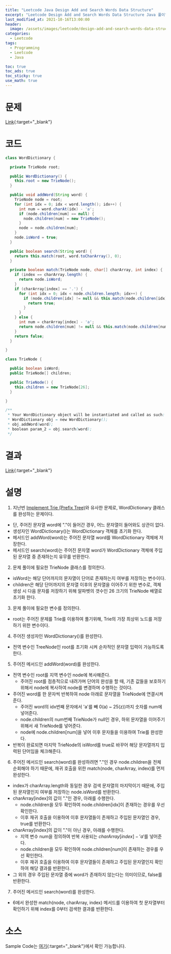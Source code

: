 ```yaml
---
title: "Leetcode Java Design Add and Search Words Data Structure"
excerpt: "Leetcode Design Add and Search Words Data Structure Java 풀이"
last_modified_at: 2021-10-16T13:00:00
header:
  image: /assets/images/leetcode/design-add-and-search-words-data-structure.png
categories:
  - Leetcode
tags:
  - Programming
  - Leetcode
  - Java

toc: true
toc_ads: true
toc_sticky: true
use_math: true
---
```

# 문제
[Link](https://leetcode.com/problems/design-add-and-search-words-data-structure/){:target="_blank"}

# 코드
```java
class WordDictionary {

  private TrieNode root;

  public WordDictionary() {
    this.root = new TrieNode();
  }

  public void addWord(String word) {
    TrieNode node = root;
    for (int idx = 0; idx < word.length(); idx++) {
      int num = word.charAt(idx) - 'a';
      if (node.children[num] == null) {
        node.children[num] = new TrieNode();
      }
      node = node.children[num];
    }
    node.isWord = true;
  }

  public boolean search(String word) {
    return this.match(root, word.toCharArray(), 0);
  }

  private boolean match(TrieNode node, char[] charArray, int index) {
    if (index == charArray.length) {
      return node.isWord;
    }
    if (charArray[index] == '.') {
      for (int idx = 0; idx < node.children.length; idx++) {
        if (node.children[idx] != null && this.match(node.children[idx], charArray, index + 1)) {
          return true;
        }
      }
    } else {
      int num = charArray[index] - 'a';
      return node.children[num] != null && this.match(node.children[num], charArray, index + 1);
    }
    return false;
  }

}

class TrieNode {

  public boolean isWord;
  public TrieNode[] children;

  public TrieNode() {
    this.children = new TrieNode[26];
  }

}

/**
 * Your WordDictionary object will be instantiated and called as such:
 * WordDictionary obj = new WordDictionary();
 * obj.addWord(word);
 * boolean param_2 = obj.search(word);
 */
```

# 결과
[Link](https://leetcode.com/submissions/detail/571923823/){:target="_blank"}

# 설명
1. 지난번 [Implement Trie (Prefix Tree)](../implement-trie-prefix-tree)와 유사한 문제로, WordDictionary 클래스를 완성하는 문제이다.
- 단, 주어진 문자열 word에 "."이 들어간 경우, 어느 문자열이 들어와도 상관이 없다.
- 생성자인 WordDictionary()는 WordDictionary 객체를 초기화 한다.
- 메서드인 addWord(word)는 주어진 문자열 word를 WordDictionary 객체에 저장한다.
- 메서드인 search(word)는 주어진 문자열 word가 WordDictionary 객체에 주입된 문자열 중 존재하는지 유무를 반환한다.

2. 문제 풀이에 필요한 TrieNode 클래스를 정의한다.
- isWord는 해당 단어까지의 문자열이 단어로 존재하는지 여부를 저장하는 변수이다.
- children은 해당 단어까지의 문자열 이후의 문자열을 이어주기 위한 변수로, 객체 생성 시 다음 문자를 저장하기 위해 알파벳의 갯수인 26 크기의 TrieNode 배열로 초기화 한다.

3. 문제 풀이에 필요한 변수를 정의한다.
- root는 주어진 문제를 Trie를 이용하여 풀기위해, Trie의 가장 최상위 노드를 저장하기 위한 변수이다.

4. 주어진 생성자인 WordDictionary()를 완성한다.
- 전역 변수인 TreeNode인 root를 초기화 시켜 순차적인 문자열 입력이 가능하도록 한다.

5. 주어진 메서드인 addWord(word)를 완성한다.
- 전역 변수인 root를 지역 변수인 node에 복사해준다.
  - 주어진 root를 점층적으로 내려가며 단어의 완성을 할 때, 기존 값들을 보호하기 위해서 node에 복사하여 node를 변경하며 수행하는 것이다.
- 주어진 word를 한 문자씩 반복하여 node 아래로 문자열을 TrieNode에 연결시켜준다.
  - 주어진 word의 idx번째 문자에서 'a'를 빼 0(a) ~ 25(z))까지 숫자를 num에 넣어준다.
  - node.children의 num번째 TrieNode가 null인 경우, 하위 문자열을 이어주기 위해서 새 TrieNode를 넣어준다.
  - node에 node.children[num]을 넣어 이후 문자들을 이용하여 Trie를 완성한다.
- 반복이 완료되면 마지막 TrieNode의 isWord를 true로 바꾸어 해당 문자열까지 입력된 단어임을 체크해준다.

6. 주어진 메서드인 search(word)를 완성하려면 "."인 경우 node.children을 전체 순회해야 하기 때문에, 재귀 호출을 위한 match(node, charArray, index)를 먼저 완성한다.
- index가 charArray.length와 동일한 경우 검색 문자열의 마지막이기 때문에, 주입된 문자열인지 여부를 저장하는 node.isWord를 반환한다.
- charArray[index]의 값이 "."인 경우, 아래를 수행한다.
  - node.children을 모두 확인하여 node.children[idx]이 존재하는 경우를 우선 확인한다.
  - 이후 재귀 호출을 이용하여 이후 문자열들이 존재하고 주입된 문자열인 경우, true를 반환한다.
- charArray[index]의 값이 "."이 아닌 경우, 아래를 수행한다.
  - 지역 변수 num을 정의하여 반복 사용되는 $charArray[index] - 'a'$를 넣어준다.
  - node.children을 모두 확인하여 node.children[num]이 존재하는 경우를 우선 확인한다.
  - 이후 재귀 호출을 이용하여 이후 문자열들이 존재하고 주입된 문자열인지 확인하여 해당 결과를 반환한다.
- 그 외의 경우 주입된 문자열 중에 word가 존재하지 않는다는 의미이므로, false를 반환한다.

7. 주어진 메서드인 search(word)를 완성한다.
- 6에서 완성한 match(node, charArray, index) 메서드를 이용하여 첫 문자열부터 확인하기 위해 index를 0부터 검색한 결과를 반환한다.

# 소스
Sample Code는 [여기](https://github.com/GracefulSoul/leetcode/blob/master/src/main/java/gracefulsoul/problems/DesignAddAndSearchWordsDataStructure.java){:target="_blank"}에서 확인 가능합니다.